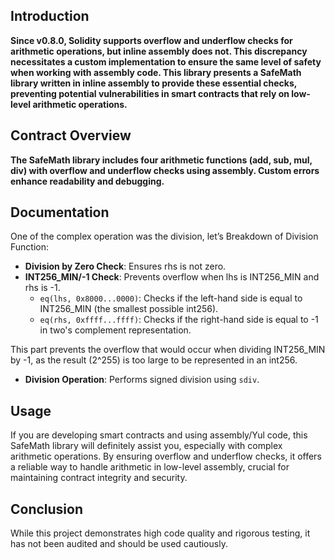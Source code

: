 ## Introduction

**Since v0.8.0, Solidity supports overflow and underflow checks for arithmetic operations, but inline assembly does not. This discrepancy necessitates a custom implementation to ensure the same level of safety when working with assembly code. This library presents a SafeMath library written in inline assembly to provide these essential checks, preventing potential vulnerabilities in smart contracts that rely on low-level arithmetic operations.**

## Contract Overview

**The SafeMath library includes four arithmetic functions (add, sub, mul, div) with overflow and underflow checks using assembly. Custom errors enhance readability and debugging.**

## Documentation

One of the complex operation was the division, let’s Breakdown of Division Function:

- **Division by Zero Check**: Ensures rhs is not zero.
- **INT256_MIN/-1 Check**: Prevents overflow when lhs is INT256_MIN and rhs is -1.
  - `eq(lhs, 0x8000...0000)`: Checks if the left-hand side is equal to INT256_MIN (the smallest possible int256).
  - `eq(rhs, 0xffff...ffff)`: Checks if the right-hand side is equal to -1 in two's complement representation.

This part prevents the overflow that would occur when dividing INT256_MIN by -1, as the result (2^255) is too large to be represented in an int256.

- **Division Operation**: Performs signed division using `sdiv`.

## Usage

If you are developing smart contracts and using assembly/Yul code, this SafeMath library will definitely assist you, especially with complex arithmetic operations. By ensuring overflow and underflow checks, it offers a reliable way to handle arithmetic in low-level assembly, crucial for maintaining contract integrity and security.

## Conclusion

While this project demonstrates high code quality and rigorous testing, it has not been audited and should be used cautiously.
